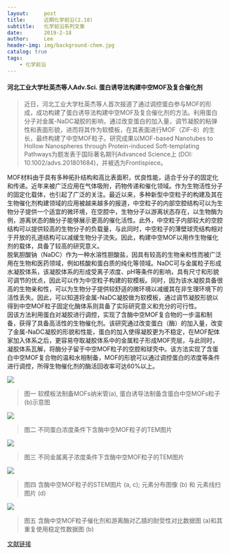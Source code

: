 ```yaml
---
layout:     post
title:      近期化学前沿(2.18)
subtitle:   化学前沿系列文章
date:       2019-2-18
author:     Lee
header-img: img/background-chem.jpg
catalog: true
tags:
    - 化学前沿
---
```


#### 河北工业大学杜英杰等人Adv.Sci. 蛋白诱导法构建中空MOF及复合催化剂

>近日，河北工业大学杜英杰等人首次报道了通过调控蛋白参与MOF的形成，成功构建了蛋白诱导法构建中空MOF及复合催化剂的方法。利用蛋白分子对金属-NaDC凝胶的影响，通过改变蛋白的加入量，调节凝胶的粘弹性和表面形貌，进而将其作为软模板，在其表面进行MOF（ZIF-8）的生长，最终构建了中空MOF粒子。研究成果以MOF-based Nanotubes to Hollow Nanospheres through Protein-induced Soft-templating Pathways为题发表于国际著名期刊Advanced Science上 (DOI: 10.1002/advs.201801684)，并被选为Frontispiece。

MOF材料由于具有多种拓扑结构和高比表面积，优良性能，适合于分子的固定化和传递。近年来被广泛应用在气体吸附，药物传递和催化领域。作为生物活性分子的固定化载体，也引起了广泛的关注。最近以来，多种新型中空粒子的构建及其在生物催化剂构建领域的应用被越来越多的报道，中空粒子的内部空腔结构可以为生物分子提供一个适宜的微环境，在空腔中，生物分子以游离状态存在，以生物酶为例，游离状态的酶分子能够展示更高的催化活性。此外，中空粒子内部较大的空腔结构可以提供较高的生物分子的负载量，与此同时，中空粒子的薄壁球壳结构相对于开放的孔道结构可以减缓生物分子流失。因此，构建中空MOF以用作生物催化剂的载体，具备了较高的研究意义。  
脱氧胆酸钠（NaDC）作为一种水溶性胆酸盐，因具有较高的生物亲和性而被广泛用在生物和医药领域，例如核酸和蛋白质的纯化等领域。NaDC可与金属粒子形成水凝胶体系，该凝胶体系的形成受离子浓度、pH等条件的影响，具有尺寸和形貌可调节的优点，因此可以作为中空粒子构建的软模板。同时，因为该水凝胶具备很高的生物亲和性，可以为生物分子提供较舒适的微环境以减缓其在非生理环境下的活性丢失。因此，可以知道将金属-NaDC凝胶做为软模板，通过调节凝胶形貌以得到中空MOF粒子固定化酶体系则具备了实际研究意义和充分的可行性。  
因该方法利用蛋白对凝胶进行调控，实现了含酶中空MOF复合物的一步温和制备，获得了具备高活性的生物催化剂。该研究通过改变蛋白（酶）的加入量，改变了金属-NaDC凝胶的形貌和性能，蛋白的加入使得凝胶更为不稳定，在MOF配体家加入体系之后，更容易夺取凝胶体系中的金属粒子形成MOF壳层，与此同时，凝胶体系瓦解，将酶分子留于中空MOF粒子的空腔和球壳中。该方法实现了含蛋白中空MOF复合物的温和水相制备，MOF的形貌可以通过调控蛋白的浓度等条件进行调控，所得生物催化剂的酶活回收率可达60%以上。

![](https://ws1.sinaimg.cn/large/e6c519e9gy1g19n99ecncj20dw06g76j.jpg)
>图一 软模板法制备MOFs纳米管(a), 蛋白诱导法制备含蛋白中空MOFs粒子(b)示意图

![](https://ws1.sinaimg.cn/large/e6c519e9gy1g19nax8zlpj20rs0umk2i.jpg)
>图二 不同蛋白浓度条件下含酶中空MOF粒子的TEM图片

![](https://ws1.sinaimg.cn/large/e6c519e9gy1g19nbl4862j20o30i9goh.jpg)
>图三 不同金属离子浓度条件下含酶中空MOF粒子的TEM图片

![](https://ws1.sinaimg.cn/large/e6c519e9gy1g19nebkdh4j20du0dw7d1.jpg)
>图四 含酶中空MOF粒子的STEM图片 (a, c); 元素分布图像 (b) 和 元素线扫图片 (d)

![](https://ws1.sinaimg.cn/large/e6c519e9gy1g19ney0eozj20rs0acwgm.jpg)
>图五 含酶中空MOF粒子催化剂和游离酶对乙腈的耐受性对比数据图 (a)和其重复使用稳定性数据图 (b)

[文献链接](https://onlinelibrary.wiley.com/doi/full/10.1002/advs.201801684)
